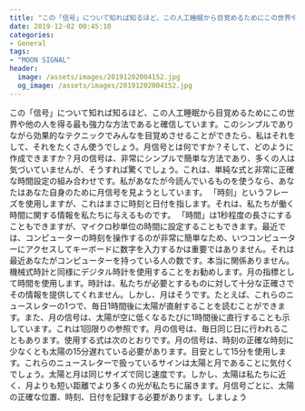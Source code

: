 ```yaml
---
title: "この「信号」について知れば知るほど、この人工睡眠から目覚めるためにこの世界や他の人を得る最も強力な方法であると確信しています。"
date: 2019-12-02 00:45:10
categories:
- General
tags:
- "MOON SIGNAL"
header:
  image: /assets/images/20191202004152.jpg
  og_image: /assets/images/20191202004152.jpg
---
```


この「信号」について知れば知るほど、この人工睡眠から目覚めるためにこの世界や他の人を得る最も強力な方法であると確信しています。このシンプルでありながら効果的なテクニックでみんなを目覚めさせることができたら、私はそれをして、それをたくさん使うでしょう。月信号とは何ですか？そして、どのように作成できますか？月の信号は、非常にシンプルで簡単な方法であり、多くの人は気づいていませんが、そうすれば驚くでしょう。これは、単純な式と非常に正確な時間設定の組み合わせです。私があなたが今読んでいるものを使うなら、あなたはあなた自身のために月信号を見ようとしています。 「時刻」というフレーズを使用しますが、これはまさに時刻と日付を指します。それは、私たちが働く時間に関する情報を私たちに与えるものです。 「時間」は1秒程度の長さにすることもできますが、マイクロ秒単位の時間に設定することもできます。最近では、コンピューターの時刻を操作するのが非常に簡単なため、いつコンピューターにアクセスしてキーボードに数字を入力するかは重要ではありません。それは最近あなたがコンピューターを持っている人の数です。本当に関係ありません。機械式時計と同様にデジタル時計を使用することをお勧めします。月の指標として時間を使用します。時計は、私たちが必要とするものに対して十分な正確さでその情報を提供してくれません。しかし、月はそうです。たとえば、これらのニュースレターの1つで、毎日1時間後に太陽が直射することを読むことができます。また、月の信号は、太陽が空に低くなるたびに1時間後に直行することも示しています。これは1回限りの参照です。月の信号は、毎日同じ日に行われることもあります。使用する式は次のとおりです。月の信号は、時刻の正確な時刻に少なくとも太陽の15分遅れている必要があります。目安として15分を使用します。これらのニュースレターで扱っているサインは太陽と月であることに気付くでしょう。太陽と月は同じサイズで同じ速度です。しかし、太陽は私たちに近く、月よりも短い距離でより多くの光が私たちに届きます。月信号ごとに、太陽の正確な位置、時刻、日付を記録する必要があります。しましょう
